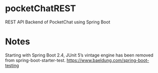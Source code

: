 # pocketChatREST
REST API Backend of PocketChat using Spring Boot

# Notes
Starting with Spring Boot 2.4, JUnit 5’s vintage engine has been removed from spring-boot-starter-test.
https://www.baeldung.com/spring-boot-testing
